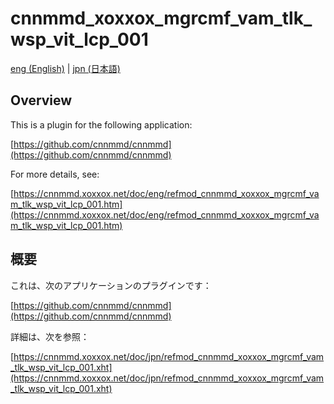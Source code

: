 # cnnmmd_xoxxox_mgrcmf_vam_tlk_wsp_vit_lcp_001

[eng (English)](#Overview) | [jpn (日本語)](#概要)

## Overview

This is a plugin for the following application:

[https://github.com/cnnmmd/cnnmmd](https://github.com/cnnmmd/cnnmmd)

For more details, see:

[https://cnnmmd.xoxxox.net/doc/eng/refmod_cnnmmd_xoxxox_mgrcmf_vam_tlk_wsp_vit_lcp_001.htm](https://cnnmmd.xoxxox.net/doc/eng/refmod_cnnmmd_xoxxox_mgrcmf_vam_tlk_wsp_vit_lcp_001.htm)

## 概要

これは、次のアプリケーションのプラグインです：

[https://github.com/cnnmmd/cnnmmd](https://github.com/cnnmmd/cnnmmd)

詳細は、次を参照：

[https://cnnmmd.xoxxox.net/doc/jpn/refmod_cnnmmd_xoxxox_mgrcmf_vam_tlk_wsp_vit_lcp_001.xht](https://cnnmmd.xoxxox.net/doc/jpn/refmod_cnnmmd_xoxxox_mgrcmf_vam_tlk_wsp_vit_lcp_001.xht)